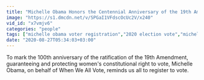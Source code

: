 ```yaml
---
title: "Michelle Obama Honors the Centennial Anniversary of the 19th Amendment"
image: "https://s1.dmcdn.net/v/SPGaI1VFdscOcUc2V/x240"
vid_id: "x7vmjv6"
categories: "people"
tags: ["michelle obama voter registration","2020 election vote","michelle obama harpers bazaar"]
date: "2020-08-27T05:34:03+03:00"
---
```

To mark the 100th anniversary of the ratification of the 19th Amendment, guaranteeing and protecting women's constitutional right to vote, Michelle Obama, on behalf of When We All Vote, reminds us all to register to vote.
